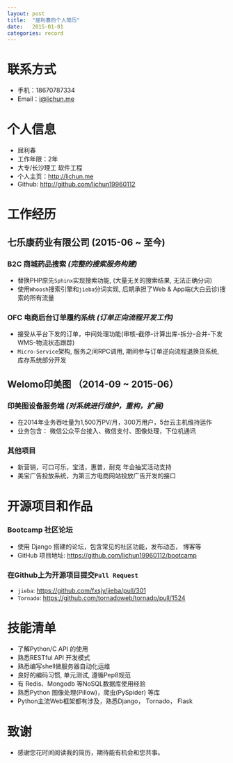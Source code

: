 ```yaml
---
layout: post
title:  "屈利春的个人简历"
date:   2015-01-01
categories: record
---
```


# 联系方式
- 手机：18670787334
- Email：i@lichun.me

# 个人信息
- 屈利春
- 工作年限：2年
- 大专/长沙理工 软件工程 
- 个人主页：<http://lichun.me>
- Github: <http://github.com/lichun19960112>

# 工作经历

## 七乐康药业有限公司 (2015-06 ~ 至今)

### B2C 商城药品搜索 *(完整的搜索服务构建)*
- 替换PHP原先`Sphinx`实现搜索功能, (大量无关的搜索结果, 无法正确分词)
- 使用`Whoosh`搜索引擎和`jieba`分词实现, 后期承担了Web & App端(大白云诊)搜索的所有流量

### OFC 电商后台订单履约系统 *(订单正向流程开发工作)*
- 接受从平台下发的订单，中间处理功能(审核-截停-计算出库-拆分-合并-下发WMS-物流状态跟踪)
- `Micro-Service`架构, 服务之间RPC调用, 期间参与订单逆向流程退换货系统, 库存系统部分开发


## Welomo印美图 （2014-09 ~ 2015-06）

### 印美图设备服务端 *(对系统进行维护，重构，扩展)*
- 在2014年业务吞吐量为1,500万PV/月，300万用户，5台云主机维持运作
- 业务包含： 微信公众平台接入、微信支付、图像处理，下位机通讯

### 其他项目
* 新营销，可口可乐，宝洁，惠普，耐克 年会抽奖活动支持
* 美宝广告投放系统，为第三方电商网站投放广告开发的接口


# 开源项目和作品

### Bootcamp 社区论坛
* 使用 Django 搭建的论坛，包含常见的社区功能，发布动态， 博客等
* GitHub 项目地址: <https://github.com/lichun19960112/bootcamp>

### 在Github上为开源项目提交`Pull Request`
* `jieba`: <https://github.com/fxsjy/jieba/pull/301>
* `Tornado`: <https://github.com/tornadoweb/tornado/pull/1524>


# 技能清单
* 了解Python/C API 的使用
* 熟悉RESTful API 开发模式
* 熟悉编写shell做服务器自动化运维
* 良好的编码习惯, 单元测试, 遵循Pep8规范
* 有 Redis、Mongodb 等NoSQL数据库使用经验
* 熟悉Python 图像处理(Pillow)，爬虫(PySpider) 等库
* Python主流Web框架都有涉及，熟悉Django， Tornado， Flask


# 致谢
* 感谢您花时间阅读我的简历，期待能有机会和您共事。

